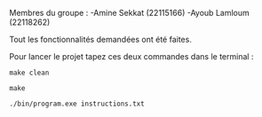 Membres du groupe :
-Amine Sekkat (22115166)
-Ayoub Lamloum (22118262)

Tout les fonctionnalités demandées ont été faites.

Pour lancer le projet tapez ces deux commandes dans le terminal :

`make clean`

`make`

`./bin/program.exe instructions.txt`
